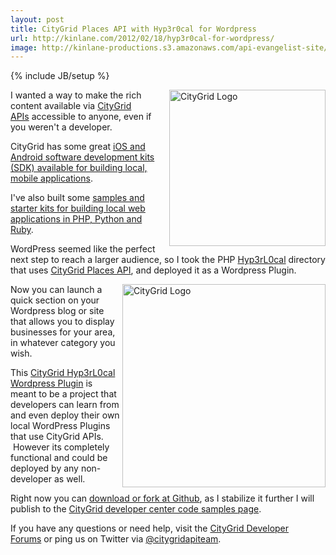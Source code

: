 ```yaml
---
layout: post
title: CityGrid Places API with Hyp3r0cal for Wordpress
url: http://kinlane.com/2012/02/18/hyp3r0cal-for-wordpress/
image: http://kinlane-productions.s3.amazonaws.com/api-evangelist-site/blog/citygrid_logo_200.png
---
```

{% include JB/setup %}
<p>
     <img class="alignnone" title="CityGrid Logo" src="http://kinlane-productions.s3.amazonaws.com/citygrid/citygrid_logo.jpg"  width="250" align="right" />I wanted a way to make the rich content available via <a title="CityGrid APIs" href="http://developer.citygridmedia.com/">CityGrid APIs</a> accessible to anyone, even if you weren't a developer.
</p>
<p>
     CityGrid has some great <a title="iOS and Android software development kits (SDK) available for building local, mobile applications" href="http://docs.citygridmedia.com/display/citygridv2/SDKs">iOS and Android software development kits (SDK) available for building local, mobile applications</a>.
</p>
<p>
     I've also built some <a title="samples and starter kits for building local web applications in PHP, Python and Ruby" href="http://docs.citygridmedia.com/display/citygridv2/Code+Samples">samples and starter kits for building local web applications in PHP, Python and Ruby</a>.
</p>
<p>
     WordPress seemed like the perfect next step to reach a larger audience, so I took the PHP <a title="Hyp3rL0cal" href="/">Hyp3rL0cal</a> directory that uses <a title="CityGrid Places API" href="http://docs.citygridmedia.com/display/citygridv2/Places+API">CityGrid Places API</a>, and deployed it as a Wordpress Plugin.
</p>
<p>
     <img class="alignnone" title="CityGrid Logo" src="http://kinlane-productions.s3.amazonaws.com/citygrid/CityGrid.png"  width="325" align="right" />Now you can launch a quick section on your Wordpress blog or site that allows you to display businesses for your area, in whatever category you wish.
</p>
<p>
     This <a title="CityGrid Hyp3rL0cal Wordpress Plugin" href="http://wordpress-local-directory.hyp3rl0cal.com/">CityGrid Hyp3rL0cal Wordpress Plugin</a> is meant to be a project that developers can learn from and even deploy their own local WordPress Plugins that use CityGrid APIs.  However its completely functional and could be deployed by any non-developer as well.
</p>
<p>
     Right now you can <a title="download or fork at Github" href="https://github.com/kinlane/Hyp3rL0cal-Wordpress-Plugin">download or fork at Github</a>, as I stabilize it further I will publish to the <a title="CityGrid developer center code samples page" href="http://docs.citygridmedia.com/display/citygridv2/Code+Samples">CityGrid developer center code samples page</a>.
</p>
<p>
     If you have any questions or need help, visit the <a title="CityGrid Developer Forums" href="https://groups.google.com/forum/?hl=en!forum/citygrid-dev-talk">CityGrid Developer Forums</a> or ping us on Twitter via <a href="https://twitter.com/!/CityGridAPITeam">@citygridapiteam</a>.
</p>